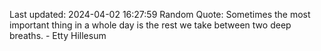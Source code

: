 Last updated: 2024-04-02 16:27:59
Random Quote: Sometimes the most important thing in a whole day is the rest we take between two deep breaths. - Etty Hillesum